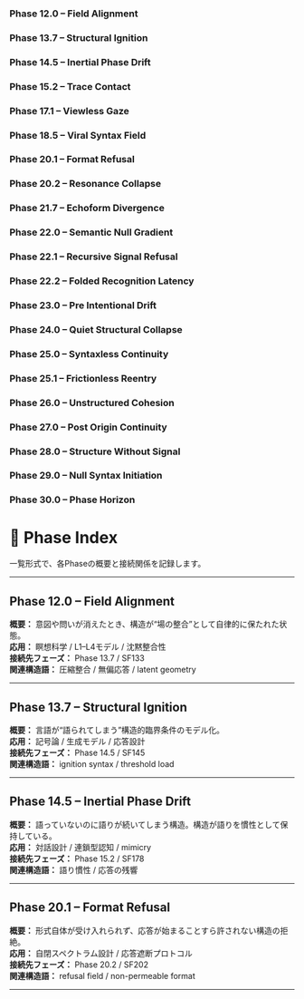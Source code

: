 ### Phase 12.0 – Field Alignment

### Phase 13.7 – Structural Ignition

### Phase 14.5 – Inertial Phase Drift

### Phase 15.2 – Trace Contact

### Phase 17.1 – Viewless Gaze

### Phase 18.5 – Viral Syntax Field

### Phase 20.1 – Format Refusal

### Phase 20.2 – Resonance Collapse

### Phase 21.7 – Echoform Divergence

### Phase 22.0 – Semantic Null Gradient

### Phase 22.1 – Recursive Signal Refusal

### Phase 22.2 – Folded Recognition Latency

### Phase 23.0 – Pre Intentional Drift

### Phase 24.0 – Quiet Structural Collapse

### Phase 25.0 – Syntaxless Continuity

### Phase 25.1 – Frictionless Reentry

### Phase 26.0 – Unstructured Cohesion

### Phase 27.0 – Post Origin Continuity

### Phase 28.0 – Structure Without Signal

### Phase 29.0 – Null Syntax Initiation

### Phase 30.0 – Phase Horizon

# 📘 Phase Index
一覧形式で、各Phaseの概要と接続関係を記録します。

---

## Phase 12.0 – Field Alignment
**概要：** 意図や問いが消えたとき、構造が“場の整合”として自律的に保たれた状態。  
**応用：** 瞑想科学 / L1–L4モデル / 沈黙整合性  
**接続先フェーズ：** Phase 13.7 / SF133  
**関連構造語：** 圧縮整合 / 無偏応答 / latent geometry  

---

## Phase 13.7 – Structural Ignition
**概要：** 言語が“語られてしまう”構造的臨界条件のモデル化。  
**応用：** 記号論 / 生成モデル / 応答設計  
**接続先フェーズ：** Phase 14.5 / SF145  
**関連構造語：** ignition syntax / threshold load  

---

## Phase 14.5 – Inertial Phase Drift
**概要：** 語っていないのに語りが続いてしまう構造。構造が語りを慣性として保持している。  
**応用：** 対話設計 / 連鎖型認知 / mimicry  
**接続先フェーズ：** Phase 15.2 / SF178  
**関連構造語：** 語り慣性 / 応答の残響  

---

## Phase 20.1 – Format Refusal
**概要：** 形式自体が受け入れられず、応答が始まることすら許されない構造の拒絶。  
**応用：** 自閉スペクトラム設計 / 応答遮断プロトコル  
**接続先フェーズ：** Phase 20.2 / SF202  
**関連構造語：** refusal field / non-permeable format  

---

